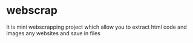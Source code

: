 # webscrap
It is mini webscrapping project which allow you to extract html code and images any websites and save in files 
